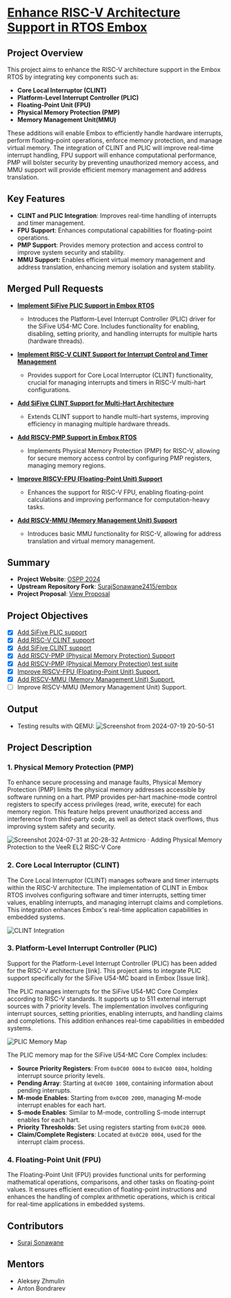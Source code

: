 # [Enhance RISC-V Architecture Support in RTOS Embox](https://summer-ospp.ac.cn/org/prodetail/249c00148?list=org&navpage=org)

## Project Overview
This project aims to enhance the RISC-V architecture support in the Embox RTOS by integrating key components such as:
- **Core Local Interruptor (CLINT)**
- **Platform-Level Interrupt Controller (PLIC)**
- **Floating-Point Unit (FPU)**
- **Physical Memory Protection (PMP)**
- **Memory Management Unit(MMU)**

These additions will enable Embox to efficiently handle hardware interrupts, perform floating-point operations, enforce memory protection, and manage virtual memory. The integration of CLINT and PLIC will improve real-time interrupt handling, FPU support will enhance computational performance, PMP will bolster security by preventing unauthorized memory access, and MMU support will provide efficient memory management and address translation.

## Key Features
- **CLINT and PLIC Integration**: Improves real-time handling of interrupts and timer management.
- **FPU Support**: Enhances computational capabilities for floating-point operations.
- **PMP Support**: Provides memory protection and access control to improve system security and stability.
- **MMU Support:** Enables efficient virtual memory management and address translation, enhancing memory isolation and system stability.

## Merged Pull Requests
- [**Implement SiFive PLIC Support in Embox RTOS**](https://github.com/embox/embox/pull/3314)
  - Introduces the Platform-Level Interrupt Controller (PLIC) driver for the SiFive U54-MC Core. Includes functionality for enabling, disabling, setting priority, and handling interrupts for multiple harts (hardware threads).

- [**Implement RISC-V CLINT Support for Interrupt Control and Timer Management**](https://github.com/embox/embox/pull/3348)
  - Provides support for Core Local Interruptor (CLINT) functionality, crucial for managing interrupts and timers in RISC-V multi-hart configurations.

- [**Add SiFive CLINT Support for Multi-Hart Architecture**](https://github.com/embox/embox/pull/3356)
  - Extends CLINT support to handle multi-hart systems, improving efficiency in managing multiple hardware threads.

- [**Add RISCV-PMP Support in Embox RTOS**](https://github.com/embox/embox/pull/3368)
  - Implements Physical Memory Protection (PMP) for RISC-V, allowing for secure memory access control by configuring PMP registers, managing memory regions.

- [**Improve RISCV-FPU (Floating-Point Unit) Support**](https://github.com/embox/embox/pull/3418)
  - Enhances the support for RISC-V FPU, enabling floating-point calculations and improving performance for computation-heavy tasks.

- [**Add RISCV-MMU (Memory Management Unit) Support**](https://github.com/embox/embox/pull/3423)
  - Introduces basic MMU functionality for RISC-V, allowing for address translation and virtual memory management.

## Summary
- **Project Website**: [OSPP 2024](https://summer-ospp.ac.cn/org/prodetail/249c00148?list=org&navpage=org)
- **Upstream Repository Fork**: [SurajSonawane2415/embox](https://github.com/SurajSonawane2415/embox)
- **Project Proposal**: [View Proposal](https://docs.google.com/document/d/1aRfXzFN_mCHorJmdMGZrrZTLVfves6QpZ8A1rbIRiHk/edit?usp=sharing)

## Project Objectives
- [x] [Add SiFive PLIC support](https://github.com/embox/embox/pull/3314)
- [x] [Add RISC-V CLINT support](https://github.com/embox/embox/pull/3348)
- [x] [Add SiFive CLINT support](https://github.com/embox/embox/pull/3356)
- [x] [Add RISCV-PMP (Physical Memory Protection) Support](https://github.com/embox/embox/pull/3368)
- [x] [Add RISCV-PMP (Physical Memory Protection) test suite](https://github.com/embox/embox/pull/3372)
- [x] [Improve RISCV-FPU (Floating-Point Unit) Support.](https://github.com/embox/embox/pull/3418)
- [x] [Add RISCV-MMU (Memory Management Unit) Support.](https://github.com/embox/embox/pull/3423)
- [ ] Improve RISCV-MMU (Memory Management Unit) Support.

## Output
- Testing results with QEMU:
![Screenshot from 2024-07-19 20-50-51](https://github.com/user-attachments/assets/8ffb41e7-802b-47a7-91ad-79a0d032f5c7)

## Project Description

### 1. Physical Memory Protection (PMP)
To enhance secure processing and manage faults, Physical Memory Protection (PMP) limits the physical memory addresses accessible by software running on a hart. PMP provides per-hart machine-mode control registers to specify access privileges (read, write, execute) for each memory region. This feature helps prevent unauthorized access and interference from third-party code, as well as detect stack overflows, thus improving system safety and security.

![Screenshot 2024-07-31 at 20-28-32 Antmicro · Adding Physical Memory Protection to the VeeR EL2 RISC-V Core](https://github.com/user-attachments/assets/da7e99c7-3572-4510-842c-50a1a3ec50d2)


### 2. Core Local Interruptor (CLINT)
The Core Local Interruptor (CLINT) manages software and timer interrupts within the RISC-V architecture. The implementation of CLINT in Embox RTOS involves configuring software and timer interrupts, setting timer values, enabling interrupts, and managing interrupt claims and completions. This integration enhances Embox's real-time application capabilities in embedded systems.

![CLINT Integration](https://github.com/user-attachments/assets/6bf0d144-5f2e-43b0-92d3-14a4449743ed)

### 3. Platform-Level Interrupt Controller (PLIC)
Support for the Platform-Level Interrupt Controller (PLIC) has been added for the RISC-V architecture [link]. This project aims to integrate PLIC support specifically for the SiFive U54-MC board in Embox [Issue link]. 

The PLIC manages interrupts for the SiFive U54-MC Core Complex according to RISC-V standards. It supports up to 511 external interrupt sources with 7 priority levels. The implementation involves configuring interrupt sources, setting priorities, enabling interrupts, and handling claims and completions. This addition enhances real-time capabilities in embedded systems.

![PLIC Memory Map](https://github.com/user-attachments/assets/ed3af3f9-c55d-42a0-a10e-3e28fa5e21ab)

The PLIC memory map for the SiFive U54-MC Core Complex includes:
- **Source Priority Registers**: From `0x0C00 0004` to `0x0C00 0804`, holding interrupt source priority levels.
- **Pending Array**: Starting at `0x0C00 1000`, containing information about pending interrupts.
- **M-mode Enables**: Starting from `0x0C00 2000`, managing M-mode interrupt enables for each hart.
- **S-mode Enables**: Similar to M-mode, controlling S-mode interrupt enables for each hart.
- **Priority Thresholds**: Set using registers starting from `0x0C20 0000`.
- **Claim/Complete Registers**: Located at `0x0C20 0004`, used for the interrupt claim process.

### 4. Floating-Point Unit (FPU)
The Floating-Point Unit (FPU) provides functional units for performing mathematical operations, comparisons, and other tasks on floating-point values. It ensures efficient execution of floating-point instructions and enhances the handling of complex arithmetic operations, which is critical for real-time applications in embedded systems.


## Contributors
- [Suraj Sonawane](https://github.com/SurajSonawane2415)

## Mentors
- Aleksey Zhmulin
- Anton Bondrarev


